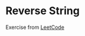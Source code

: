 # Reverse String
Exercise from [LeetCode](https://leetcode.com/problems/reverse-string/description/)
